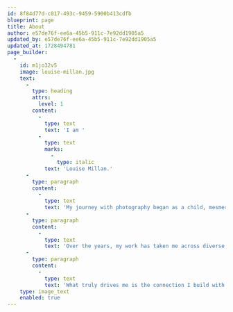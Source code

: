 ```yaml
---
id: 8f84d77d-c017-493c-9459-5900b413cdfb
blueprint: page
title: About
author: e57de76f-ee6a-45b5-911c-7e92dd1905a5
updated_by: e57de76f-ee6a-45b5-911c-7e92dd1905a5
updated_at: 1728494781
page_builder:
  -
    id: m1jo32v5
    image: louise-millan.jpg
    text:
      -
        type: heading
        attrs:
          level: 1
        content:
          -
            type: text
            text: 'I am '
          -
            type: text
            marks:
              -
                type: italic
            text: 'Louise Millan.'
      -
        type: paragraph
        content:
          -
            type: text
            text: 'My journey with photography began as a child, mesmerized by how a simple photo could convey entire stories without a word. Growing up, I developed a deep fascination with the world around me—how light, shadows, and fleeting moments could transform into timeless images. This passion drove me to explore photography in depth, from capturing vibrant street scenes to expansive landscapes and intimate portraits.'
      -
        type: paragraph
        content:
          -
            type: text
            text: 'Over the years, my work has taken me across diverse settings, where I’ve learned to see beauty in the ordinary, whether it’s the rhythm of a bustling city street or the serenity of a remote landscape. Each frame I capture is about more than just documenting a moment; it’s about sharing the emotions, energy, and stories that unfold within it.'
      -
        type: paragraph
        content:
          -
            type: text
            text: 'What truly drives me is the connection I build with the people and places I photograph. Whether it’s the depth of a portrait, the dynamic energy of street photography, or the sweeping perspectives of aerial views, my goal is always to reveal something authentic, something that resonates. Outside of my professional work, I’m often traveling, camera in hand, constantly searching for new angles and fresh stories to tell. Photography isn’t just my career—it’s my way of understanding and sharing the world.'
    type: image_text
    enabled: true
---
```

